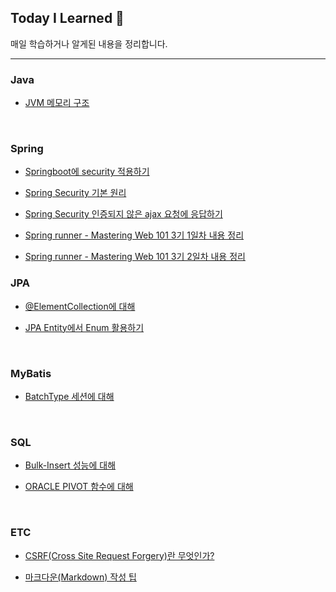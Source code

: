 ## Today I Learned 🧐

매일 학습하거나 알게된 내용을 정리합니다.
___

### Java

- [JVM 메모리 구조](https://github.com/Daehee-Jeong/TIL/blob/master/Java/memory-structure.md)
<br>

### Spring

- [Springboot에 security 적용하기](https://github.com/Daehee-Jeong/TIL/blob/master/Spring/springboot-security.md)

- [Spring Security 기본 원리](https://github.com/Daehee-Jeong/TIL/blob/master/Spring/springboot-security-basic.md)

- [Spring Security 인증되지 않은 ajax 요청에 응답하기](https://github.com/Daehee-Jeong/TIL/blob/master/Spring/spring-security-ajax-403-handle.md)

- [Spring runner - Mastering Web 101 3기 1일차 내용 정리](https://github.com/Daehee-Jeong/TIL/blob/master/Spring/spring-runner-3rd-day01.md)

- [Spring runner - Mastering Web 101 3기 2일차 내용 정리](https://github.com/Daehee-Jeong/TIL/blob/master/Spring/spring-runner-3rd-day02.md)<br>

### JPA

- [@ElementCollection에 대해](https://github.com/Daehee-Jeong/TIL/blob/master/JPA/elementcollection.md)

- [JPA Entity에서 Enum 활용하기](https://github.com/Daehee-Jeong/TIL/blob/master/JPA/enum-in-entity.md)
<br>

### MyBatis

- [BatchType 세션에 대해](https://github.com/Daehee-Jeong/TIL/blob/master/MyBatis/batch-type-session.md)
<br>

### SQL

- [Bulk-Insert 성능에 대해](https://github.com/Daehee-Jeong/TIL/blob/master/SQL/bulk-insert-performance.md)

- [ORACLE PIVOT 함수에 대해](https://github.com/Daehee-Jeong/TIL/blob/master/SQL/oracle-pivot.md)
<br>

### ETC

- [CSRF(Cross Site Request Forgery)란 무엇인가?](https://github.com/Daehee-Jeong/TIL/blob/master/ETC/babout-csrf.md)

- [마크다운(Markdown) 작성 팁](https://github.com/Daehee-Jeong/TIL/blob/master/ETC/markdown-tip.md)
<br>